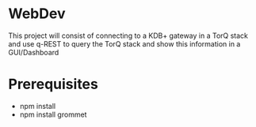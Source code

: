 # WebDev
This project will consist of connecting to a KDB+ gateway in a TorQ stack and use q-REST to query the TorQ stack and show this information in a GUI/Dashboard

# Prerequisites
- npm install
- npm install grommet
